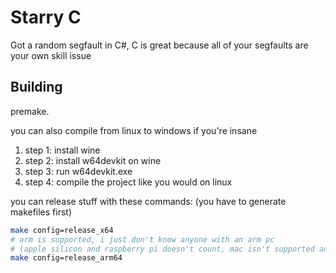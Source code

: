 # Starry C

Got a random segfault in C#, C is great because all of your segfaults are your own skill issue

## Building

premake.

you can also compile from linux to windows if you're insane

1. step 1: install wine
2. step 2: install w64devkit on wine
3. step 3: run w64devkit.exe
4. step 4: compile the project like you would on linux

you can release stuff with these commands: (you have to generate makefiles first)


```sh
make config=release_x64
# arm is supported, i just don't know anyone with an arm pc
# (apple silicon and raspberry pi doesn't count, mac isn't supported and why would you run this on a raspberry pi)
make config=release_arm64
```
